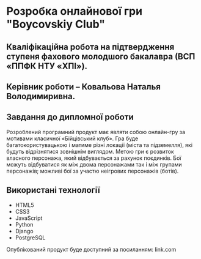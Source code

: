 # Розробка онлайнової гри "Boycovskiy Club"
## Кваліфікаційна робота на підтвердження ступеня фахового молодшого бакалавра (ВСП «ППФК НТУ «ХПІ»).

## Керівник роботи – Ковальова Наталья Володимиривна.

## Завдання до дипломної роботи
Розроблений програмний продукт має являти собою онлайн-гру за мотивами класичної «Бійцівський клуб». Гра буде багатокористувацькою і матиме різні локації (міста та підземелля), які будуть відрізнятися зовнішнім виглядом. Метою гри є розвиток власного персонажа, який відбувається за рахунок поєдинків. Бої можуть відбуватися як між двома персонажами так і між групами персонажів; можливі бої за участю неігрових персонажів (ботів).
## Використані технології
- HTML5
- CSS3
- JavaScript
- Python
- Django
- PostgreSQL

Опублікований продукт буде доступний за посиланням: link.com
